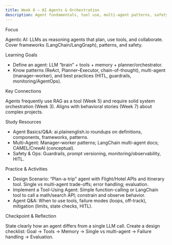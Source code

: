 ```yaml
---
title: Week 6 — AI Agents & Orchestration
description: Agent fundamentals, tool use, multi-agent patterns, safety/guardrails, and ops.
---
```


Focus

Agentic AI: LLMs as reasoning agents that plan, use tools, and collaborate. Cover frameworks (LangChain/LangGraph), patterns, and safety.

Learning Goals

- Define an agent: LLM “brain” + tools + memory + planner/orchestrator.
- Know patterns (ReAct, Planner–Executor, chain-of-thought), multi-agent (manager–worker), and best practices (HITL, guardrails, monitoring/AgentOps).

Key Connections

Agents frequently use RAG as a tool (Week 5) and require solid system orchestration (Week 3). Aligns with behavioral stories (Week 7) about complex projects.

Study Resources

- Agent Basics/Q&A: ai.plainenglish.io roundups on definitions, components, frameworks, patterns.
- Multi-Agent: Manager–worker patterns; LangChain multi-agent docs; CAMEL/CrewAI (conceptual).
- Safety & Ops: Guardrails, prompt versioning, monitoring/observability, HITL.

Practice & Activities

- Design Scenario: “Plan-a-trip” agent with Flight/Hotel APIs and itinerary tool. Single vs multi-agent trade-offs; error handling; evaluation.
- Implement a Tool-Using Agent: Simple function-calling or LangChain tool to call a math/search API; constrain and observe behavior.
- Agent Q&A: When to use tools, failure modes (loops, off-track), mitigation (limits, state checks, HITL).

Checkpoint & Reflection

State clearly how an agent differs from a single LLM call. Create a design checklist: Goal → Tools → Memory → Single vs multi-agent → Failure handling → Evaluation.

